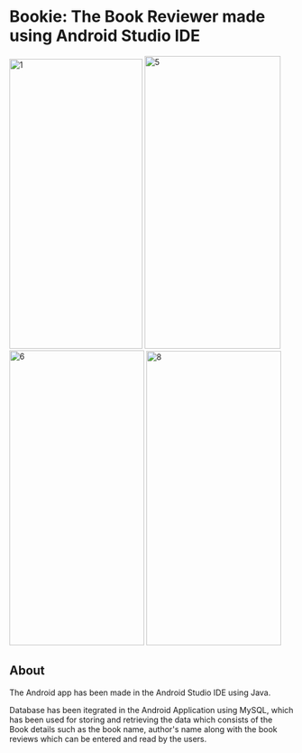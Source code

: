 # Bookie: The Book Reviewer made using Android Studio IDE

<img width="236" height="513" alt="1" src="https://github.com/user-attachments/assets/160907b3-89f8-41d8-9547-610d85a7f181" />
<img width="241" height="518" alt="5" src="https://github.com/user-attachments/assets/15306add-922a-44ad-a3a3-4bcfec69e803" />

<img width="239" height="522" alt="6" src="https://github.com/user-attachments/assets/7269aeee-606f-4111-8463-7194ef4305da" />
<img width="239" height="521" alt="8" src="https://github.com/user-attachments/assets/3f85616b-6755-42da-aa9f-19581934ba88" />

## About
The Android app has been made in the Android Studio IDE using Java.

Database has been itegrated in the Android Application using MySQL, which has been used for storing and retrieving the data which consists of the Book details such as the book name, author's name along with the book reviews which can be entered and read by the users.

